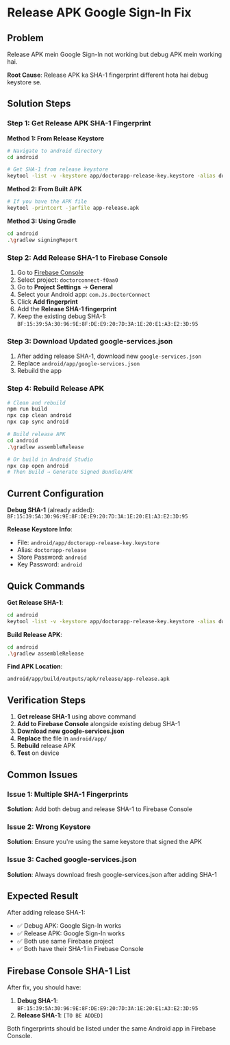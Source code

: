 # Release APK Google Sign-In Fix

## Problem
Release APK mein Google Sign-In not working but debug APK mein working hai.

**Root Cause**: Release APK ka SHA-1 fingerprint different hota hai debug keystore se.

## Solution Steps

### Step 1: Get Release APK SHA-1 Fingerprint

**Method 1: From Release Keystore**
```bash
# Navigate to android directory
cd android

# Get SHA-1 from release keystore
keytool -list -v -keystore app/doctorapp-release-key.keystore -alias doctorapp-release -storepass android -keypass android
```

**Method 2: From Built APK**
```bash
# If you have the APK file
keytool -printcert -jarfile app-release.apk
```

**Method 3: Using Gradle**
```bash
cd android
.\gradlew signingReport
```

### Step 2: Add Release SHA-1 to Firebase Console

1. Go to [Firebase Console](https://console.firebase.google.com)
2. Select project: `doctorconnect-f0aa0`
3. Go to **Project Settings** → **General**
4. Select your Android app: `com.Js.DoctorConnect`
5. Click **Add fingerprint**
6. Add the **Release SHA-1 fingerprint**
7. Keep the existing debug SHA-1: `BF:15:39:5A:30:96:9E:8F:DE:E9:20:7D:3A:1E:20:E1:A3:E2:3D:95`

### Step 3: Download Updated google-services.json

1. After adding release SHA-1, download new `google-services.json`
2. Replace `android/app/google-services.json`
3. Rebuild the app

### Step 4: Rebuild Release APK

```bash
# Clean and rebuild
npm run build
npx cap clean android
npx cap sync android

# Build release APK
cd android
.\gradlew assembleRelease

# Or build in Android Studio
npx cap open android
# Then Build → Generate Signed Bundle/APK
```

## Current Configuration

**Debug SHA-1** (already added): `BF:15:39:5A:30:96:9E:8F:DE:E9:20:7D:3A:1E:20:E1:A3:E2:3D:95`

**Release Keystore Info**:
- File: `android/app/doctorapp-release-key.keystore`
- Alias: `doctorapp-release`
- Store Password: `android`
- Key Password: `android`

## Quick Commands

**Get Release SHA-1**:
```bash
cd android
keytool -list -v -keystore app/doctorapp-release-key.keystore -alias doctorapp-release -storepass android -keypass android | findstr SHA1
```

**Build Release APK**:
```bash
cd android
.\gradlew assembleRelease
```

**Find APK Location**:
```
android/app/build/outputs/apk/release/app-release.apk
```

## Verification Steps

1. **Get release SHA-1** using above command
2. **Add to Firebase Console** alongside existing debug SHA-1
3. **Download new google-services.json**
4. **Replace** the file in `android/app/`
5. **Rebuild** release APK
6. **Test** on device

## Common Issues

### Issue 1: Multiple SHA-1 Fingerprints
**Solution**: Add both debug and release SHA-1 to Firebase Console

### Issue 2: Wrong Keystore
**Solution**: Ensure you're using the same keystore that signed the APK

### Issue 3: Cached google-services.json
**Solution**: Always download fresh google-services.json after adding SHA-1

## Expected Result

After adding release SHA-1:
- ✅ Debug APK: Google Sign-In works
- ✅ Release APK: Google Sign-In works
- ✅ Both use same Firebase project
- ✅ Both have their SHA-1 in Firebase Console

## Firebase Console SHA-1 List

After fix, you should have:
1. **Debug SHA-1**: `BF:15:39:5A:30:96:9E:8F:DE:E9:20:7D:3A:1E:20:E1:A3:E2:3D:95`
2. **Release SHA-1**: `[TO BE ADDED]`

Both fingerprints should be listed under the same Android app in Firebase Console.
